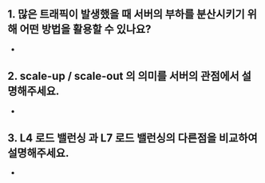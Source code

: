 ## 1. 많은 트래픽이 발생했을 때 서버의 부하를 분산시키기 위해 어떤 방법을 활용할 수 있나요?

- 

## 2. scale-up / scale-out 의 의미를 서버의 관점에서 설명해주세요.

- 

## 3. L4 로드 밸런싱 과 L7 로드 밸런싱의 다른점을 비교하여 설명해주세요.

- 